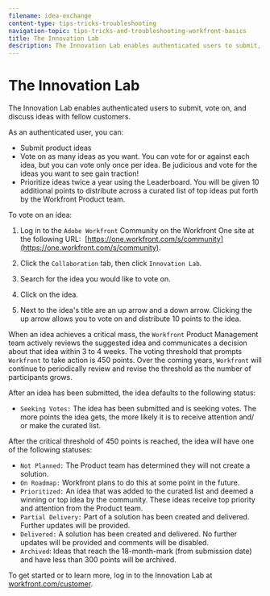 ```yaml
---
filename: idea-exchange
content-type: tips-tricks-troubleshooting
navigation-topic: tips-tricks-and-troubleshooting-workfront-basics
title: The Innovation Lab
description: The Innovation Lab enables authenticated users to submit, vote on, and discuss ideas with fellow customers.
---
```


# The Innovation Lab

The Innovation Lab enables&nbsp;authenticated users to submit, vote on, and discuss ideas with fellow&nbsp;customers.

As an authenticated user, you can:

* Submit product ideas
* Vote on as many ideas as you&nbsp;want. You can vote for or against each idea, but you can vote only once per idea. Be judicious and vote for the ideas you want to see gain traction!
* Prioritize ideas twice a year using the Leaderboard. You will be given 10 additional points to distribute across a curated list of top ideas put forth by the Workfront Product team.

To vote on an idea:

1. Log in to the `Adobe Workfront` Community on the Workfront One site at the following URL:&nbsp; [https://one.workfront.com/s/community](https://one.workfront.com/s/community).  

1. Click the `Collaboration` tab, then click `Innovation Lab`.

1. Search for the idea you would like to vote on.
1. Click on the idea.
1. Next to the idea's title are an up arrow and a down arrow. Clicking the up arrow allows you to vote on and distribute 10 points to the idea.

When an idea achieves a critical mass, the `Workfront` Product Management team actively reviews the suggested idea and communicates a decision about that idea within 3 to 4 weeks. The voting threshold that prompts `Workfront` to take action is 450 points. Over the coming years, `Workfront` will continue to periodically review and revise the threshold as the number of participants grows.

After an idea has been submitted, the idea defaults to the following status:

* `Seeking Votes:`&nbsp;The idea has been submitted and is seeking votes. The more points the idea gets, the more likely it is to receive attention and/ or make the curated list.

After the critical threshold of 450 points is reached, the idea will have one of the following statuses:

* `Not Planned:` The Product team has determined they will not create a solution.
* `On Roadmap:` Workfront plans to do this at some point in the future.
* `Prioritized:` An idea that was added to the curated list and deemed a winning or top idea by the community. These ideas receive top priority and attention from the Product team.
* `Partial Delivery:` Part of a solution has been created and delivered. Further updates will be provided.
* `Delivered:` A solution has been created and delivered. No further updates will be provided and comments will be disabled.
* `Archived`: Ideas that reach the 18-month-mark (from submission date) and have less than 300 points will be archived.

To get started or to learn more, log in to the Innovation Lab at&nbsp; [workfront.com/customer](https://www.workfront.com/customer).
